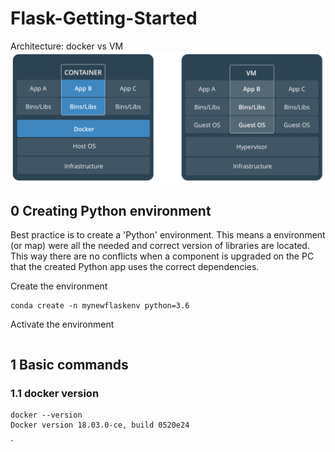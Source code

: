 # Flask-Getting-Started
Architecture: docker vs VM  
<img src="images/dockerVsVM.png" width="600px" >

## 0 Creating Python environment

Best practice is to create a 'Python' environment. This means a environment (or map) were all the needed and correct version of libraries are located. This way there are no conflicts when a component is upgraded on the PC that the created Python app uses the correct dependencies.

Create the environment
```
conda create -n mynewflaskenv python=3.6
```
Activate the environment
```

```

## 1 Basic commands
### 1.1 docker version
```
docker --version
Docker version 18.03.0-ce, build 0520e24
```
`
